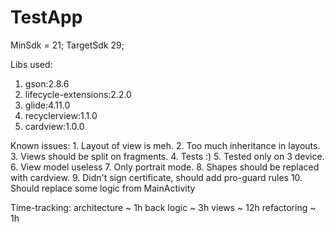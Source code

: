 # TestApp

 MinSdk = 21;
 TargetSdk 29;
 
 
 Libs used:
   1. gson:2.8.6
   2. lifecycle-extensions:2.2.0
   3. glide:4.11.0
   4. recyclerview:1.1.0
   5. cardview:1.0.0
   
 Known issues: 
      1. Layout of view is meh.
      2. Too much inheritance in layouts.
      3. Views should be split on fragments.
      4. Tests :)
      5. Tested only on 3 device.
      6. View model useless
      7. Only portrait mode.
      8. Shapes should be replaced with cardview.
      9. Didn't sign certificate, should add pro-guard rules
      10. Should replace some logic from MainActivity
      
 Time-tracking:
    architecture ~ 1h
    back logic ~ 3h
    views ~ 12h
    refactoring ~ 1h